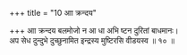 +++
title = "10 आा क्रन्दय"

+++
आा क्रन्दय बलमोजो न आ धा अभि ष्टन दुरितां बाधमानः।  
अप सेध दुन्दुभे दुच्छुनामित इन्द्रस्य मुष्टिरसि वीडयस्व ॥ १० ॥
